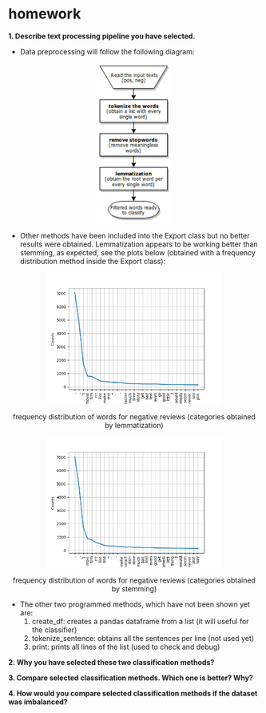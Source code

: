 # homework


**1. Describe text processing pipeline you have selected.**
- Data preprocessing will follow the following diagram:

<p align="center">
  <img src="readme_img/Untitled Diagram.png" width="150" title="hover text">
</p>

- Other methods have been included into the Export class but no better results were obtained. Lemmatization appears to be working better than stemming, as expected, see the plots below (obtained with a frequency distribution method inside the Export class):

<p align="center">
  <img src="distribution_plots/negative_reviews_dis_lemmatization.png" width="350" title="hover text">
  <p align="center"> frequency distribution of words for negative reviews (categories obtained by lemmatization)</p>
</p>


<p align="center">
  <img src="distribution_plots/negative_reviews_dis_stemming.png" width="350" title="hover text">
  <p align="center"> frequency distribution of words for negative reviews (categories obtained by stemming)</p>
</p>

- The other two programmed methods, which have not been shown yet are: 
   1. create_df: creates a pandas dataframe from a list (it will useful for the classifier)
   2. tokenize_sentence: obtains all the sentences per line (not used yet)
   3. print: prints all lines of the list (used to check and debug)

**2. Why you have selected these two classification methods?**

**3. Compare selected classification methods. Which one is better? Why?**

**4. How would you compare selected classification methods if the dataset was imbalanced?**
